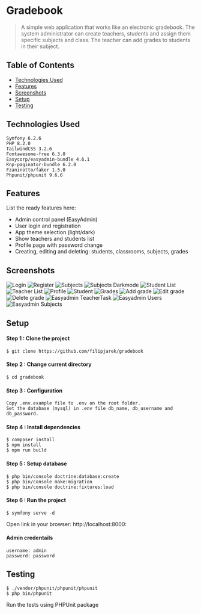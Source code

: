 # Gradebook
> A simple web application that works like an electronic gradebook. The system administrator can create teachers, students and assign them specific subjects and class. The teacher can add grades to students in their subject.

## Table of Contents
* [Technologies Used](#technologies-used)
* [Features](#features)
* [Screenshots](#screenshots)
* [Setup](#setup)
* [Testing](#testing)

## Technologies Used

    Symfony 6.2.6
    PHP 8.2.0
    TailwindCSS 3.2.6
    Fontawesome-free 6.3.0
    Easycorp/easyadmin-bundle 4.6.1
    Knp-paginator-bundle 6.2.0
    Fzaninotto/faker 1.5.0
    Phpunit/phpunit 9.6.6
    
    
## Features
List the ready features here:
- Admin control panel (EasyAdmin)
- User login and registration
- App theme selection (light/dark)
- Show teachers and students list
- Profile page with password change
- Creating, editing and deleting: students, classrooms, subjects, grades

## Screenshots
![Login](./Screenshots/Screenshot_1.png)
![Register](./Screenshots/Screenshot_2.png)
![Subjects](./Screenshots/Screenshot_3.png)
![Subjects Darkmode](./Screenshots/Screenshot_4.png)
![Student List](./Screenshots/Screenshot_5.png)
![Teacher List](./Screenshots/Screenshot_6.png)
![Profile](./Screenshots/Screenshot_7.png)
![Student](./Screenshots/Screenshot_8.png)
![Grades](./Screenshots/Screenshot_9.png)
![Add grade](./Screenshots/Screenshot_10.png)
![Edit grade](./Screenshots/Screenshot_11.png)
![Delete grade](./Screenshots/Screenshot_12.png)
![Easyadmin TeacherTask](./Screenshots/Screenshot_13.png)
![Easyadmin Users](./Screenshots/Screenshot_14.png)
![Easyadmin Subjects](./Screenshots/Screenshot_15.png)

## Setup
#### Step 1 : Clone the project
```
$ git clone https://github.com/filipjarek/gradebook
```
#### Step 2 : Change current directory
```
$ cd gradebook
```
#### Step 3 : Configuration
```
Copy .env.example file to .env on the root folder.
Set the database (mysql) in .env file db_name, db_username and db_password.
```
#### Step 4 : Install dependencies
```
$ composer install
$ npm install
$ npm run build
```
#### Step 5 : Setup database
```
$ php bin/console doctrine:database:create
$ php bin/console make:migration
$ php bin/console doctrine:fixtures:load
```
#### Step 6 : Run the project
```
$ symfony serve -d
```
Open link in your browser: http://localhost:8000:

#### Admin credentails
```
username: admin
password: password
```
## Testing
```
$ ./vendor/phpunit/phpunit/phpunit
$ php bin/phpunit
```
Run the tests using PHPUnit package
